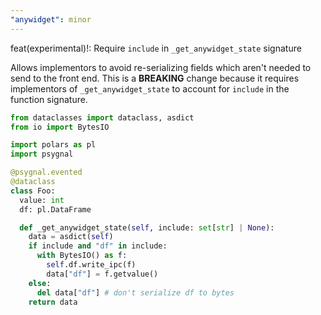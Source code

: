 ```yaml
---
"anywidget": minor
---
```


feat(experimental)!: Require `include` in `_get_anywidget_state` signature

Allows implementors to avoid re-serializing fields which aren't needed to send
to the front end. This is a **BREAKING** change because it requires implementors of
`_get_anywidget_state` to account for `include` in the function signature.

```python
from dataclasses import dataclass, asdict
from io import BytesIO

import polars as pl
import psygnal

@psygnal.evented
@dataclass
class Foo:
  value: int
  df: pl.DataFrame

  def _get_anywidget_state(self, include: set[str] | None):
    data = asdict(self)
    if include and "df" in include:
      with BytesIO() as f:
        self.df.write_ipc(f)
        data["df"] = f.getvalue()
    else:
      del data["df"] # don't serialize df to bytes
    return data
```

